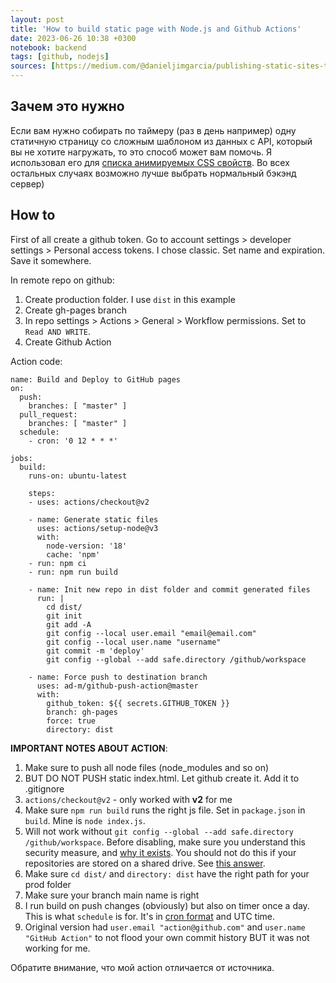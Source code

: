 ```yaml
---
layout: post
title: 'How to build static page with Node.js and Github Actions'
date: 2023-06-26 10:38 +0300
notebook: backend
tags: [github, nodejs]
sources: [https://medium.com/@danieljimgarcia/publishing-static-sites-to-github-pages-using-github-actions-8040f57dfeaf]
---
```

## Зачем это нужно
Если вам нужно собирать по таймеру (раз в день например) одну статичную страницу со сложным шаблоном из данных с API, который вы не хотите нагружать, то это способ может вам помочь. Я использовал его для [списка анимируемых CSS свойств](https://vallek.github.io/animatable-css/). Во всех остальных случаях возможно лучше выбрать нормальный бэкэнд сервер)

## How to 
First of all create a github token. Go to account settings > developer settings > Personal access tokens. I chose classic. Set name and expiration. Save it somewhere.

In remote repo on github:

1. Create production folder. I use `dist` in this example
2. Create gh-pages branch 
3. In repo settings > Actions > General > Workflow permissions. Set to `Read AND WRITE`.
4. Create Github Action

Action code:
```
name: Build and Deploy to GitHub pages
on:
  push:
    branches: [ "master" ]
  pull_request:
    branches: [ "master" ]
  schedule:
    - cron: '0 12 * * *'

jobs:
  build:
    runs-on: ubuntu-latest
    
    steps:
    - uses: actions/checkout@v2

    - name: Generate static files
      uses: actions/setup-node@v3
      with:
        node-version: '18'
        cache: 'npm'
    - run: npm ci
    - run: npm run build

    - name: Init new repo in dist folder and commit generated files
      run: |
        cd dist/
        git init
        git add -A
        git config --local user.email "email@email.com"
        git config --local user.name "username"
        git commit -m 'deploy'
        git config --global --add safe.directory /github/workspace
        
    - name: Force push to destination branch
      uses: ad-m/github-push-action@master
      with:
        github_token: ${{ secrets.GITHUB_TOKEN }}
        branch: gh-pages
        force: true
        directory: dist
```
**IMPORTANT NOTES ABOUT ACTION**:
1. Make sure to push all node files (node_modules and so on)
2. BUT DO NOT PUSH static index.html. Let github create it. Add it to .gitignore
3. `actions/checkout@v2` - only worked with **v2** for me
4. Make sure `npm run build` runs the right js file. Set in `package.json` in `build`. Mine is `node index.js`.
5. Will not work without `git config --global --add safe.directory /github/workspace`. Before disabling, make sure you understand this security measure, and [why it exists](https://github.com/git/git/commit/8959555cee7ec045958f9b6dd62e541affb7e7d9). You should not do this if your repositories are stored on a shared drive. See [this answer](https://stackoverflow.com/a/71904131/9749171).
6. Make sure `cd dist/` and `directory: dist` have the right path for your prod folder
7. Make sure your branch main name is right
8. I run build on push changes (obviously) but also on timer once a day. This is what `schedule` is for. It's in [cron format](https://crontab.guru/#0_24_*_*_*) and UTC time.
9. Original version had `user.email "action@github.com"` and `user.name "GitHub Action"` to not flood your own commit history BUT it was not working for me.


Обратите внимание, что мой action отличается от источника.
